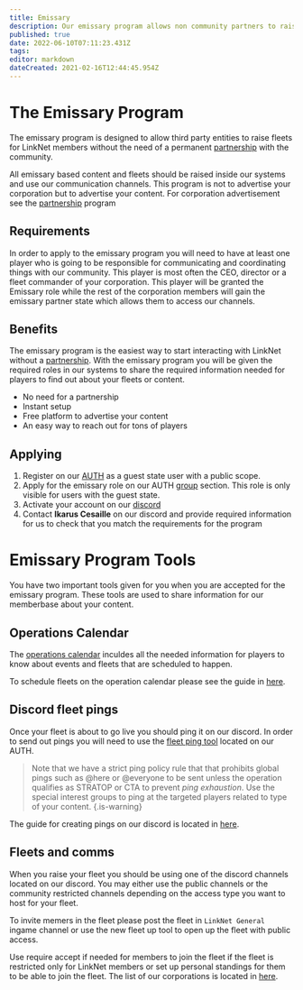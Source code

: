 ```yaml
---
title: Emissary
description: Our emissary program allows non community partners to raise fleets for our community without the need of a partnership.
published: true
date: 2022-06-10T07:11:23.431Z
tags: 
editor: markdown
dateCreated: 2021-02-16T12:44:45.954Z
---
```


# The Emissary Program
The emissary program is designed to allow third party entities to raise fleets for LinkNet members without the need of a permanent [partnership](https://wiki.eve-linknet.com/en/community/rules-and-requirements#partner-requirements) with the community.

All emissary based content and fleets should be raised inside our systems and use our communication channels. This program is not to advertise your corporation but to advertise your content. For corporation advertisement see the [partnership](https://wiki.eve-linknet.com/en/community/rules-and-requirements#partner-requirements) program

## Requirements
In order to apply to the emissary program you will need to have at least one player who is going to be responsible for communicating and coordinating things with our community. This player is most often the CEO, director or a fleet commander of your corporation. This player will be granted the Emissary role while the rest of the corporation members will gain the emissary partner state which allows them to access our channels.

## Benefits
The emissary program is the easiest way to start interacting with LinkNet without a [partnership](https://wiki.eve-linknet.com/en/community/rules-and-requirements#partner-requirements). With the emissary program you will be given the required roles in our systems to share the required information needed for players to find out about your fleets or content.
- No need for a partnership
- Instant setup
- Free platform to advertise your content
- An easy way to reach out for tons of players

## Applying
1. Register on our [AUTH](https://auth.eve-linknet.com/) as a guest state user with a public scope.
1. Apply for the emissary role on our AUTH [group](https://auth.eve-linknet.com/groups/) section. This role is only visible for users with the guest state.
1. Activate your account on our [discord](https://wiki.eve-linknet.com/tools/communication/discord)
1. Contact **Ikarus Cesaille** on our discord and provide required information for us to check that you match the requirements for the program

# Emissary Program Tools
You have two important tools given for you when you are accepted for the emissary program. These tools are used to share information for our memberbase about your content.

## Operations Calendar
The [operations calendar](https://auth.eve-linknet.com/opcalendar/) inculdes all the needed information for players to know about events and fleets that are scheduled to happen.

To schedule fleets on the operation calendar please see the guide in [here](https://wiki.eve-linknet.com/en/tools/auth#scheduling-fleets).

## Discord fleet pings
Once your fleet is about to go live you should ping it on our discord. In order to send out pings you will need to use the [fleet ping tool](https://auth.eve-linknet.com/fleetpings/) located on our AUTH.

> Note that we have a strict ping policy rule that that prohibits global pings such as @here or @everyone to be sent unless the operation qualifies as STRATOP or CTA to prevent *ping exhaustion*. Use the special interest groups to ping at the targeted players related to type of your content.
{.is-warning}

The guide for creating pings on our discord is located in [here](https://wiki.eve-linknet.com/en/tools/auth#discord-fleet-pings).

## Fleets and comms
When you raise your fleet you should be using one of the discord channels located on our discord. You may either use the public channels or the community restricted channels depending on the access type you want to host for your fleet.

To invite memers in the fleet please post the fleet in `LinkNet General` ingame channel or use the new fleet up tool to open up the fleet with public access. 

Use require accept if needed for members to join the fleet if the fleet is restricted only for LinkNet members or set up personal standings for them to be able to join the fleet. The list of our corporations is located in [here](https://wiki.eve-linknet.com/community/coalition-corporations).
